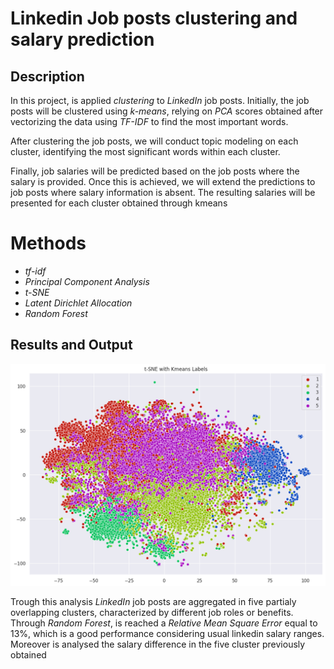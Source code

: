# Linkedin Job posts clustering and salary prediction

## Description

In this project, is applied *clustering* to *LinkedIn* job posts. Initially, the job posts will be clustered using *k-means*, relying on *PCA* scores obtained after vectorizing the data using *TF-IDF* to find the most important words.

After clustering the job posts, we will conduct topic modeling on each cluster, identifying the most significant words within each cluster.

Finally, job salaries will be predicted based on the job posts where the salary is provided. Once this is achieved, we will extend the predictions to job posts where salary information is absent. The resulting salaries will be presented for each cluster obtained through kmeans

# Methods
- *tf-idf*
- *Principal Component Analysis*
- *t-SNE*
- *Latent Dirichlet Allocation*
- *Random Forest*


## Results and Output
<img src="t_sne.png" alt="drawing" width="800"/>

Trough this analysis *LinkedIn* job posts are aggregated in five partialy overlapping clusters, characterized by different job roles or benefits.
Through *Random Forest*, is reached a *Relative Mean Square Error* equal to 13%, which is a good performance considering usual linkedin salary ranges. 
Moreover is analysed the salary difference in the five cluster previously obtained
